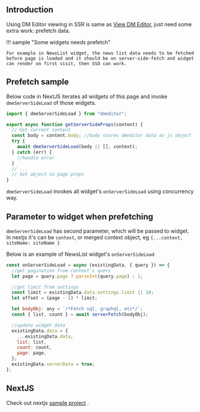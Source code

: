 ## Introduction

Using DM Editor viewing in SSR is same as [View DM Editor](../use-dmeditor#view-dm-editor-data), just need some extra work: prefetch data.

!!! sample "Some widgets needs prefetch"

    For example in NewsList widget, the news list data needs to be fetched before page is loaded and it should be on server-side-fetch and widget can render on first visit, then SSO can work.

## Prefetch sample

Below code in NextJS iterates all widgets of this page and invoke `dmeServerSideLoad` of those widgets.

```javascript
import { dmeServerSideLoad } from "dmeditor";

export async function getServerSideProps(context) {
  // Get current content
  const body = content.body; //body stores dmeditor data as js object
  try {
    await dmeServerSideLoad(body || [], context);
  } catch (err) {
    //handle error
  }
  // ...
  // Set object to page props
}
```

`dmeServerSideLoad` invokes all widget's `onServerSideLoad` using concurrency way.

## Parameter to widget when prefetching

`dmeServerSideLoad` has second parameter, which will be passed to widget. In nextjs it's can be `context`, or merged context object, eg `{...context, siteName: siteName }`

Below is an example of NewsList widget's `onServerSideLoad`

```javascript
const onServerSideLoad = async (existingData, { query }) => {
  //get pagination from context's query
  let page = query.page ? parseInt(query.page) : 1;

  //get limit from settings
  const limit = existingData.data.settings.limit || 10;
  let offset = (page - 1) * limit;

  let bodyObj: any = `/*Fetch sql, graphql, etc*/`;
  const { list, count } = await serverFetch(bodyObj);

  //update widget data
  existingData.data = {
    ...existingData.data,
    list: list,
    count: count,
    page: page,
  };
  existingData.serverData = true;
};
```

## NextJS

Check out nextjs [sample project](https://github.com/dmeditor/dmeditor-server) .
